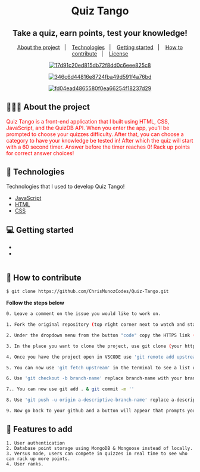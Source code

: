 <h1 align="center">
 Quiz Tango
</h1>

<h2 align="center">
 Take a quiz, earn points, test your knowledge! 
</h2>

<p align="center">
  <a href="#-about-the-project">About the project</a>&nbsp;&nbsp;&nbsp;|&nbsp;&nbsp;&nbsp;
  <a href="#-technologies">Technologies</a>&nbsp;&nbsp;&nbsp;|&nbsp;&nbsp;&nbsp;
  <a href="#-getting-started">Getting started</a>&nbsp;&nbsp;&nbsp;|&nbsp;&nbsp;&nbsp;
  <a href="#-how-to-contribute">How to contribute</a>&nbsp;&nbsp;&nbsp;|&nbsp;&nbsp;&nbsp;
  <a href="#-license">License</a>
</p>

<p align="center">
<a href="https://ibb.co/pvN0LhB"><img src="https://i.ibb.co/C541HP3/17d91c20ed815db72f8dd0c6eee825c8.png" alt="17d91c20ed815db72f8dd0c6eee825c8" border="0"></a>
</p>

<p align="center">
<a href="https://ibb.co/n1QqMf2"><img src="https://i.ibb.co/DMwPfkX/346c6d44816e8724fba49d591f4a76bd.png" alt="346c6d44816e8724fba49d591f4a76bd" border="0"></a>
</p>

<p align="center">
<a href="https://ibb.co/KsmhyV9"><img src="https://i.ibb.co/gW69gtD/fd04ead4865580f0ea66254f18237d29.png" alt="fd04ead4865580f0ea66254f18237d29" border="0"></a>
</p>

## 👨🏻‍💻 About the project

<p align="left" style="color: red;">Quiz Tango is a front-end application that I built using HTML, CSS, JavaScript, and the QuizDB API. When you enter the app, you'll be prompted to choose your quizzes difficulty. After that, you can choose a category to have your knowledge be tested in! After which the quiz will start with a 60 second timer. Answer before the timer reaches 0! Rack up points for correct answer choices!</p>

## 🚀 Technologies

Technologies that I used to develop Quiz Tango!

- [JavaScript](https://www.javascript.com/)
- [HTML](https://www.w3schools.com/html/)
- [CSS](https://www.w3schools.com/css/)

## 💻 Getting started
- 
- 
```
```
## 🤔 How to contribute

```bash
$ git clone https://github.com/ChrisMunozCodes/Quiz-Tango.git
```

**Follow the steps below**

```bash
0. Leave a comment on the issue you would like to work on.

1. Fork the original repository (top right corner next to watch and star buttons).

2. Under the dropdown menu from the button "code" copy the HTTPS link (from your forked repository) 'https://github.com/(your username)/Quiz-Tango.git'

3. In the place you want to clone the project, use git clone (your https link here).

4. Once you have the project open in VSCODE use 'git remote add upstream  https://github.com/ChrisMunozCodes/Quiz-Tango.git' in the terminal, this will track the main repository.

5. You can now use 'git fetch upstream' in the terminal to see a list of the different branches.

6. Use 'git checkout -b branch-name' replace branch-name with your branch. This will create a new branch for you to work within

7.. You can now use git add . & git commit -m '' 

8. Use 'git push -u origin a-descriptive-branch-name' replace a-descriptive-branch-name with your branch name (this will push all your code)

9. Now go back to your github and a button will appear that prompts you to make a pull request
```

## 🤔 Features to add
```
1. User authentication
2. Database point storage using MongoDB & Mongoose instead of locally.
3. Versus mode, users can compete in quizzes in real time to see who can rack up more points.
4. User ranks.
